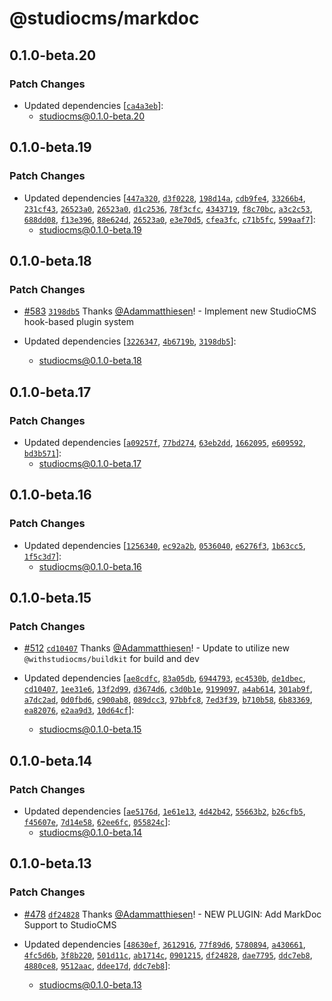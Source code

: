 # @studiocms/markdoc

## 0.1.0-beta.20

### Patch Changes

- Updated dependencies [[`ca4a3eb`](https://github.com/withstudiocms/studiocms/commit/ca4a3eb4bb4c810551385471cf071bc0f9cd80eb)]:
  - studiocms@0.1.0-beta.20

## 0.1.0-beta.19

### Patch Changes

- Updated dependencies [[`447a320`](https://github.com/withstudiocms/studiocms/commit/447a3201b9ea1b942c71979511cb8b3edf822e39), [`d3f0228`](https://github.com/withstudiocms/studiocms/commit/d3f0228d2f20a346387fa1267db35fd5b2f0649a), [`198d14a`](https://github.com/withstudiocms/studiocms/commit/198d14ad038b208a73c10312b73dea253d21efb0), [`cdb9fe4`](https://github.com/withstudiocms/studiocms/commit/cdb9fe4ff3378013bba950f56f566afd7d23e744), [`33266b4`](https://github.com/withstudiocms/studiocms/commit/33266b443e730db93f7a63cb3f9325d4cc0548db), [`231cf43`](https://github.com/withstudiocms/studiocms/commit/231cf438ae7465805ce456d198e170d17331e911), [`26523a0`](https://github.com/withstudiocms/studiocms/commit/26523a0d0762c67e80ed9d02595a6e160ef345cf), [`26523a0`](https://github.com/withstudiocms/studiocms/commit/26523a0d0762c67e80ed9d02595a6e160ef345cf), [`d1c2536`](https://github.com/withstudiocms/studiocms/commit/d1c253631d665f7abff631bef02c69a038e9d1a2), [`78f3cfc`](https://github.com/withstudiocms/studiocms/commit/78f3cfcc614bb9a74818f673c9d24c2020ed5a4a), [`4343719`](https://github.com/withstudiocms/studiocms/commit/43437190e28d1f5efd85470d6bddeb7219c79479), [`f8c70bc`](https://github.com/withstudiocms/studiocms/commit/f8c70bc4280c617929c4500002c5cbe5ef7c2837), [`a3c2c53`](https://github.com/withstudiocms/studiocms/commit/a3c2c5376073e95a88d22dc290b56705be0907a3), [`688dd08`](https://github.com/withstudiocms/studiocms/commit/688dd08b1062b47132d90d39c6a5a946f40bb8b6), [`f13e396`](https://github.com/withstudiocms/studiocms/commit/f13e396308426df2b8f08f1502f3c43c20c7241e), [`88e624d`](https://github.com/withstudiocms/studiocms/commit/88e624df79ac3d2a11c9bbe29d31495ab7ef9a7e), [`26523a0`](https://github.com/withstudiocms/studiocms/commit/26523a0d0762c67e80ed9d02595a6e160ef345cf), [`e3e70d5`](https://github.com/withstudiocms/studiocms/commit/e3e70d531b5d3009f284e168762b5dfb4c81d932), [`cfea3fc`](https://github.com/withstudiocms/studiocms/commit/cfea3fc59be311f38ecaa49d3594827252fe20fd), [`c71b5fc`](https://github.com/withstudiocms/studiocms/commit/c71b5fcf98821a73333da21c7bfd92a244febb22), [`599aaf7`](https://github.com/withstudiocms/studiocms/commit/599aaf7d6760fa5c71913f541b11b67338354e0b)]:
  - studiocms@0.1.0-beta.19

## 0.1.0-beta.18

### Patch Changes

- [#583](https://github.com/withstudiocms/studiocms/pull/583) [`3198db5`](https://github.com/withstudiocms/studiocms/commit/3198db594e22d15e05300c29c12294c2182f10c0) Thanks [@Adammatthiesen](https://github.com/Adammatthiesen)! - Implement new StudioCMS hook-based plugin system

- Updated dependencies [[`3226347`](https://github.com/withstudiocms/studiocms/commit/32263470412a3196f1ed9dca6bd5cfb8fe5f258a), [`4b6719b`](https://github.com/withstudiocms/studiocms/commit/4b6719b27fbe696c2568ba4ba10600cda23790a8), [`3198db5`](https://github.com/withstudiocms/studiocms/commit/3198db594e22d15e05300c29c12294c2182f10c0)]:
  - studiocms@0.1.0-beta.18

## 0.1.0-beta.17

### Patch Changes

- Updated dependencies [[`a09257f`](https://github.com/withstudiocms/studiocms/commit/a09257ffe9fca4226af031113e427f472d6057db), [`77bd274`](https://github.com/withstudiocms/studiocms/commit/77bd274b33801e06946b3f8bcdb32ed7e950ae78), [`63eb2dd`](https://github.com/withstudiocms/studiocms/commit/63eb2dd922eee45542572e93a09bb1be49d2c9c3), [`1662095`](https://github.com/withstudiocms/studiocms/commit/166209597fcd22b887dac9b9612e4f85e1ecc91a), [`e609592`](https://github.com/withstudiocms/studiocms/commit/e6095923d5d8b97e92854062e03e31785c74e542), [`bd3b571`](https://github.com/withstudiocms/studiocms/commit/bd3b5714645a52b9f353754463ab64d59590a4be)]:
  - studiocms@0.1.0-beta.17

## 0.1.0-beta.16

### Patch Changes

- Updated dependencies [[`1256340`](https://github.com/withstudiocms/studiocms/commit/1256340864ede18cf1e066011b87e13cc16d1c9e), [`ec92a2b`](https://github.com/withstudiocms/studiocms/commit/ec92a2b52588c0db6feca08bc2792cd7701db79e), [`0536040`](https://github.com/withstudiocms/studiocms/commit/05360407c40674fd6045468a322f066a7284c6c9), [`e6276f3`](https://github.com/withstudiocms/studiocms/commit/e6276f3389225109aeda015f9ed77b99a69b3239), [`1b63cc5`](https://github.com/withstudiocms/studiocms/commit/1b63cc5ad70b50c8c7ff8679bd0e390651b1c2b3), [`1f5c3d7`](https://github.com/withstudiocms/studiocms/commit/1f5c3d7f3b9ae9094b06cd3092c04da9af0b5106)]:
  - studiocms@0.1.0-beta.16

## 0.1.0-beta.15

### Patch Changes

- [#512](https://github.com/withstudiocms/studiocms/pull/512) [`cd10407`](https://github.com/withstudiocms/studiocms/commit/cd1040779926a55db63ceb6ac1b9ddacb23330a8) Thanks [@Adammatthiesen](https://github.com/Adammatthiesen)! - Update to utilize new `@withstudiocms/buildkit` for build and dev

- Updated dependencies [[`ae8cdfc`](https://github.com/withstudiocms/studiocms/commit/ae8cdfcb7f02e4f0d520fd91d0a295a22f05f421), [`83a05db`](https://github.com/withstudiocms/studiocms/commit/83a05db9d05cd88e2a49bc31f5bee20de8a39cd8), [`6944793`](https://github.com/withstudiocms/studiocms/commit/69447937e7379242749a321d71ddd924302560dc), [`ec4530b`](https://github.com/withstudiocms/studiocms/commit/ec4530bac62e192a4abc34826c2a67c57290de2e), [`de1dbec`](https://github.com/withstudiocms/studiocms/commit/de1dbec5590518753aa3fee6db6e6cd060327fa2), [`cd10407`](https://github.com/withstudiocms/studiocms/commit/cd1040779926a55db63ceb6ac1b9ddacb23330a8), [`1ee31e6`](https://github.com/withstudiocms/studiocms/commit/1ee31e6840b05a1619b2959572d484cff8f0116d), [`13f2d99`](https://github.com/withstudiocms/studiocms/commit/13f2d994956488daa7fe5bc9e1597b82cdb165c7), [`d3674d6`](https://github.com/withstudiocms/studiocms/commit/d3674d618141924e88568bb7540debd97f3eaa77), [`c3d0b1e`](https://github.com/withstudiocms/studiocms/commit/c3d0b1e2d083057fc9ec2775dabd029b9dfd7e72), [`9199097`](https://github.com/withstudiocms/studiocms/commit/9199097fc20ca40b4716e57230fdc585af542167), [`a4ab614`](https://github.com/withstudiocms/studiocms/commit/a4ab614954e05d541a8e09178370669a8e501212), [`301ab9f`](https://github.com/withstudiocms/studiocms/commit/301ab9f1ef8da10001536de1634d330400a4fea3), [`a7dc2ad`](https://github.com/withstudiocms/studiocms/commit/a7dc2ad764fb73432c7a6c00986d7f353a871f4b), [`0d0fbd6`](https://github.com/withstudiocms/studiocms/commit/0d0fbd6c13fc3e836bee7724d95ef3a63ce3f714), [`c900ab8`](https://github.com/withstudiocms/studiocms/commit/c900ab85a5c74e52865e7086a5e851d7f1836e4c), [`089dcc3`](https://github.com/withstudiocms/studiocms/commit/089dcc30df37ccecb5903ebeedf81844b34be8f7), [`97bbfc8`](https://github.com/withstudiocms/studiocms/commit/97bbfc8263152c774d7bce20005070273789ca3c), [`7ed3f39`](https://github.com/withstudiocms/studiocms/commit/7ed3f391bc6a67a6891f7a4cf7c3e1ecf171aff6), [`b710b58`](https://github.com/withstudiocms/studiocms/commit/b710b5859625597b14c30fd4c386fcc3d88dae71), [`6b83369`](https://github.com/withstudiocms/studiocms/commit/6b8336988c00c8cfe4254c0e454d6ddbc9a145c1), [`ea82076`](https://github.com/withstudiocms/studiocms/commit/ea82076651a09cdebb13082c627074909b919f44), [`e2aa9d3`](https://github.com/withstudiocms/studiocms/commit/e2aa9d3a56985403cd4810e47ce823def2ad86eb), [`10d64cf`](https://github.com/withstudiocms/studiocms/commit/10d64cfa7fdd6f85fd6af099081675acdea58a92)]:
  - studiocms@0.1.0-beta.15

## 0.1.0-beta.14

### Patch Changes

- Updated dependencies [[`ae5176d`](https://github.com/withstudiocms/studiocms/commit/ae5176dd683c0abc5b997c2e5f5935df5eb7d33e), [`1e61e13`](https://github.com/withstudiocms/studiocms/commit/1e61e13c2d7d02a4d00f733a268884904a644e37), [`4d42b42`](https://github.com/withstudiocms/studiocms/commit/4d42b4289ce43f2812fbb80913485db8a300163e), [`55663b2`](https://github.com/withstudiocms/studiocms/commit/55663b243fd516ed77a90987b9768f82184c180b), [`b26cfb5`](https://github.com/withstudiocms/studiocms/commit/b26cfb58f19c1b571a1395a6bc6c6d3963e0a19a), [`f45607e`](https://github.com/withstudiocms/studiocms/commit/f45607e2efc61242db96d5cc9a408e9af27d7650), [`7d14e58`](https://github.com/withstudiocms/studiocms/commit/7d14e583406c2afcbd398d4c7da2187ba79a840c), [`62ee6fc`](https://github.com/withstudiocms/studiocms/commit/62ee6fc4a3afc7a57470e3a72d8ec61785d39a18), [`055824c`](https://github.com/withstudiocms/studiocms/commit/055824c6a5a52b74ed169050745328bdac07e6bb)]:
  - studiocms@0.1.0-beta.14

## 0.1.0-beta.13

### Patch Changes

- [#478](https://github.com/withstudiocms/studiocms/pull/478) [`df24828`](https://github.com/withstudiocms/studiocms/commit/df2482847269c1b0d1ab7c6443deff243601fc08) Thanks [@Adammatthiesen](https://github.com/Adammatthiesen)! - NEW PLUGIN: Add MarkDoc Support to StudioCMS

- Updated dependencies [[`48630ef`](https://github.com/withstudiocms/studiocms/commit/48630ef21bac514baa23aeb07d4fbf6fd09fb909), [`3612916`](https://github.com/withstudiocms/studiocms/commit/3612916cf393488e4ba850312cc0a8ce27fd9122), [`77f89d6`](https://github.com/withstudiocms/studiocms/commit/77f89d6ecec0f06ffdb03bb8b86e99880345ee48), [`5780894`](https://github.com/withstudiocms/studiocms/commit/578089449210d017748df5fd27b34569a6899ce0), [`a430661`](https://github.com/withstudiocms/studiocms/commit/a4306618aeb3479f9d7b074637a54dc65798fe78), [`4fc5d6b`](https://github.com/withstudiocms/studiocms/commit/4fc5d6b9528968d7681dbf2f549e844989e10eb5), [`3f8b220`](https://github.com/withstudiocms/studiocms/commit/3f8b220a118b7829d9680b579fc50dd379d25c4b), [`501d11c`](https://github.com/withstudiocms/studiocms/commit/501d11cb41dd89e0280eecba9db57a49fce260a5), [`ab1714c`](https://github.com/withstudiocms/studiocms/commit/ab1714ce7d89560c545b42601c888a004941f992), [`0901215`](https://github.com/withstudiocms/studiocms/commit/0901215cf33b7e0283c1b31265038fd15efd7dfb), [`df24828`](https://github.com/withstudiocms/studiocms/commit/df2482847269c1b0d1ab7c6443deff243601fc08), [`dae7795`](https://github.com/withstudiocms/studiocms/commit/dae77957cac866e47d09997ac6c990e3326459ea), [`ddc7eb8`](https://github.com/withstudiocms/studiocms/commit/ddc7eb8a9a351d851bb5820dcb2297dc4de793d9), [`4880ce8`](https://github.com/withstudiocms/studiocms/commit/4880ce877a0c4bea3dcbe1c1565a78ab56603afc), [`9512aac`](https://github.com/withstudiocms/studiocms/commit/9512aac4a928423caf91cbaa1c89a29e9d40a731), [`ddee17d`](https://github.com/withstudiocms/studiocms/commit/ddee17de1be97d05345caa4008de95c36e30333d), [`ddc7eb8`](https://github.com/withstudiocms/studiocms/commit/ddc7eb8a9a351d851bb5820dcb2297dc4de793d9)]:
  - studiocms@0.1.0-beta.13
